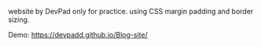 website by DevPad
only for practice. using CSS margin padding and border sizing.

Demo: https://devpadd.github.io/Blog-site/
